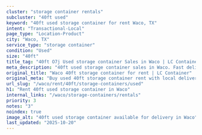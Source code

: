 ```yaml
---
cluster: "storage container rentals"
subcluster: "40ft used"
keyword: "40ft used storage container for rent Waco, TX"
intent: "Transactional-Local"
page_type: "Location-Product"
city: "Waco, TX"
service_type: "storage container"
condition: "Used"
size: "40ft"
title_tag: "40ft O7j Used storage container Sales in Waco | LC Container"
meta_description: "40ft used storage container sales in Waco. Fast delivery, competitive pricing. Serving storage containers area. Quote ID: 2L0. Call (214) 524-4168 for your free quote today."
original_title: "Waco 40ft storage container for rent | LC Container"
original_meta: "Buy used 40ft storage container rent with local delivery in Waco, TX. LC Container — local Since 2003. Request a fast quote today."
url_slug: "/waco/rent/40ft/storage-containers/used"
h1: "Rent 40ft used storage container in Waco"
internal_links: "/waco/storage-containers/rentals"
priority: 3
notes: "3"
noindex: true
image_alt: "40ft used storage container available for delivery in Waco"
last_updated: "2025-10-20"
---
```


<!-- TODO: Add unique city/inventory copy, images, and internal links here. -->
